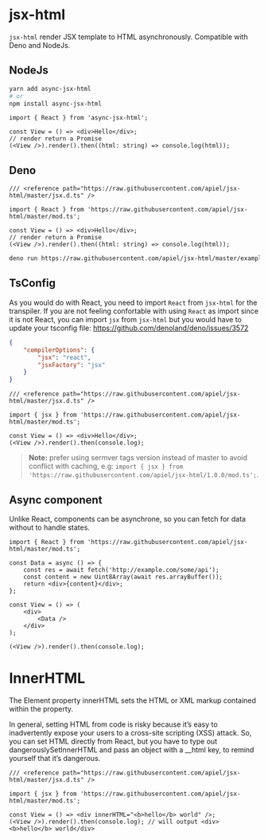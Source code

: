 # jsx-html

`jsx-html` render JSX template to HTML asynchronously. Compatible with Deno and NodeJs.

## NodeJs

```sh
yarn add async-jsx-html
# or
npm install async-jsx-html
```

```tsx
import { React } from 'async-jsx-html';

const View = () => <div>Hello</div>;
// render return a Promise
(<View />).render().then((html: string) => console.log(html));
```

## Deno

```tsx
/// <reference path="https://raw.githubusercontent.com/apiel/jsx-html/master/jsx.d.ts" />

import { React } from 'https://raw.githubusercontent.com/apiel/jsx-html/master/mod.ts';

const View = () => <div>Hello</div>;
// render return a Promise
(<View />).render().then((html: string) => console.log(html));
```

```sh
deno run https://raw.githubusercontent.com/apiel/jsx-html/master/examples/00.tsx
```

## TsConfig

As you would do with React, you need to import `React` from `jsx-html` for the transpiler. If you are not feeling confortable with using `React` as import since it is not React, you can import `jsx` from `jsx-html` but you would have to update your tsconfig file: https://github.com/denoland/deno/issues/3572

```json
{
    "compilerOptions": {
        "jsx": "react",
        "jsxFactory": "jsx"
    }
}
```

```tsx
/// <reference path="https://raw.githubusercontent.com/apiel/jsx-html/master/jsx.d.ts" />

import { jsx } from 'https://raw.githubusercontent.com/apiel/jsx-html/master/mod.ts';

const View = () => <div>Hello</div>;
(<View />).render().then(console.log);
```

> **Note:** prefer using sermver tags version instead of master to avoid conflict with caching, e.g:
> `import { jsx } from 'https://raw.githubusercontent.com/apiel/jsx-html/1.0.0/mod.ts';`.

## Async component

Unlike React, components can be asynchrone, so you can fetch for data without to handle states.

```tsx
import { React } from 'https://raw.githubusercontent.com/apiel/jsx-html/master/mod.ts';

const Data = async () => {
    const res = await fetch('http://example.com/some/api');
    const content = new Uint8Array(await res.arrayBuffer());
    return <div>{content}</div>;
};

const View = () => (
    <div>
        <Data />
    </div>
);

(<View />).render().then(console.log);
```

# InnerHTML

The Element property innerHTML sets the HTML or XML markup contained within the property.

In general, setting HTML from code is risky because it’s easy to inadvertently expose your users to a cross-site scripting (XSS) attack. So, you can set HTML directly from React, but you have to type out dangerouslySetInnerHTML and pass an object with a __html key, to remind yourself that it’s dangerous.

```tsx
/// <reference path="https://raw.githubusercontent.com/apiel/jsx-html/master/jsx.d.ts" />

import { jsx } from 'https://raw.githubusercontent.com/apiel/jsx-html/master/mod.ts';

const View = () => <div innerHTML="<b>hello</b> world" />;
(<View />).render().then(console.log); // will output <div><b>hello</b> world</div>
```
